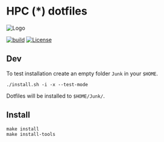 # HPC (*) dotfiles

![Logo](https://static.prasadt.com/my-logos/dotfiles/dotfiles-small.png)

[![build](https://github.com/imtek-emp/hpc-dotfiles/workflows/lint/badge.svg)](https://github.com/imtek-emp/hpc-dotfiles/actions)
[![License](https://img.shields.io/badge/license-MIT-orange)](https://github.com/tprasadtp/dotfiles/blob/master/LICENSE.md)


## Dev

To test installation create an empty folder `Junk` in your `$HOME`.

```console
./install.sh -i -x --test-mode
```
Dotfiles will be installed to `$HOME/Junk/`.

## Install

```console
make install
make install-tools
```
